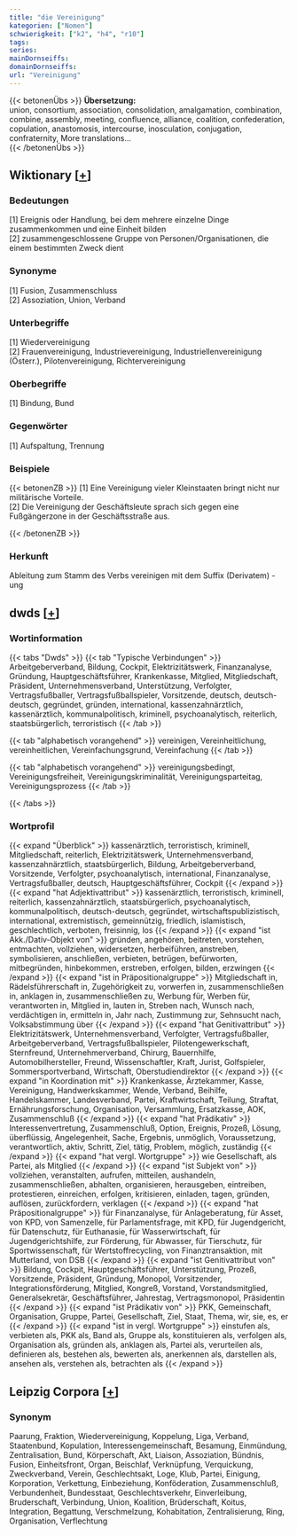 ```yaml
---
title: "die Vereinigung"
kategorien: ["Nomen"]
schwierigkeit: ["k2", "h4", "r10"]
tags:
series:
mainDornseiffs:
domainDornseiffs:
url: "Vereinigung"
---
```


{{< betonenÜbs >}}
**Übersetzung:**  
union, consortium, association, consolidation, amalgamation, combination, combine, assembly, meeting, confluence, alliance, coalition, confederation, copulation, anastomosis, intercourse, inosculation, conjugation, confraternity, More translations...  
{{< /betonenÜbs >}}

## Wiktionary [[+](https://de.wiktionary.org/wiki/Vereinigung)]

### Bedeutungen
[1] Ereignis oder Handlung, bei dem mehrere einzelne Dinge zusammenkommen und eine Einheit bilden  
[2] zusammengeschlossene Gruppe von Personen/Organisationen, die einem bestimmten Zweck dient  

### Synonyme
[1] Fusion, Zusammenschluss  
[2] Assoziation, Union, Verband  

### Unterbegriffe
[1] Wiedervereinigung  
[2] Frauenvereinigung, Industrievereinigung, Industriellenvereinigung (Österr.), Pilotenvereinigung, Richtervereinigung  

### Oberbegriffe
[1] Bindung, Bund  

### Gegenwörter
[1] Aufspaltung, Trennung  

### Beispiele
{{< betonenZB >}}
[1] Eine Vereinigung vieler Kleinstaaten bringt nicht nur militärische Vorteile.  
[2] Die Vereinigung der Geschäftsleute sprach sich gegen eine Fußgängerzone in der Geschäftsstraße aus.  

{{< /betonenZB >}}
### Herkunft
Ableitung zum Stamm des Verbs vereinigen mit dem Suffix (Derivatem) -ung  



## dwds [[+](https://www.dwds.de/wb/Vereinigung)]

### Wortinformation
{{< tabs "Dwds" >}}
{{< tab "Typische Verbindungen" >}}
Arbeitgeberverband, Bildung, Cockpit, Elektrizitätswerk, Finanzanalyse, Gründung, Hauptgeschäftsführer, Krankenkasse, Mitglied, Mitgliedschaft, Präsident, Unternehmensverband, Unterstützung, Verfolgter, Vertragsfußballer, Vertragsfußballspieler, Vorsitzende, deutsch, deutsch-deutsch, gegründet, gründen, international, kassenzahnärztlich, kassenärztlich, kommunalpolitisch, kriminell, psychoanalytisch, reiterlich, staatsbürgerlich, terroristisch
{{< /tab >}}

{{< tab "alphabetisch vorangehend" >}}
vereinigen, Vereinheitlichung, vereinheitlichen, Vereinfachungsgrund, Vereinfachung
{{< /tab >}}

{{< tab "alphabetisch vorangehend" >}}
vereinigungsbedingt, Vereinigungsfreiheit, Vereinigungskriminalität, Vereinigungsparteitag, Vereinigungsprozess
{{< /tab >}}

{{< /tabs >}}

### Wortprofil
{{< expand "Überblick" >}} kassenärztlich, terroristisch, kriminell, Mitgliedschaft, reiterlich, Elektrizitätswerk, Unternehmensverband, kassenzahnärztlich, staatsbürgerlich, Bildung, Arbeitgeberverband, Vorsitzende, Verfolgter, psychoanalytisch, international, Finanzanalyse, Vertragsfußballer, deutsch, Hauptgeschäftsführer, Cockpit {{< /expand >}}
{{< expand "hat Adjektivattribut" >}} kassenärztlich, terroristisch, kriminell, reiterlich, kassenzahnärztlich, staatsbürgerlich, psychoanalytisch, kommunalpolitisch, deutsch-deutsch, gegründet, wirtschaftspublizistisch, international, extremistisch, gemeinnützig, friedlich, islamistisch, geschlechtlich, verboten, freisinnig, los {{< /expand >}}
{{< expand "ist Akk./Dativ-Objekt von" >}} gründen, angehören, beitreten, vorstehen, entmachten, vollziehen, widersetzen, herbeiführen, anstreben, symbolisieren, anschließen, verbieten, betrügen, befürworten, mitbegründen, hinbekommen, erstreben, erfolgen, bilden, erzwingen {{< /expand >}}
{{< expand "ist in Präpositionalgruppe" >}} Mitgliedschaft in, Rädelsführerschaft in, Zugehörigkeit zu, vorwerfen in, zusammenschließen in, anklagen in, zusammenschließen zu, Werbung für, Werben für, verantworten in, Mitglied in, lauten in, Streben nach, Wunsch nach, verdächtigen in, ermitteln in, Jahr nach, Zustimmung zur, Sehnsucht nach, Volksabstimmung über {{< /expand >}}
{{< expand "hat Genitivattribut" >}} Elektrizitätswerk, Unternehmensverband, Verfolgter, Vertragsfußballer, Arbeitgeberverband, Vertragsfußballspieler, Pilotengewerkschaft, Sternfreund, Unternehmerverband, Chirurg, Bauernhilfe, Automobilhersteller, Freund, Wissenschaftler, Kraft, Jurist, Golfspieler, Sommersportverband, Wirtschaft, Oberstudiendirektor {{< /expand >}}
{{< expand "in Koordination mit" >}} Krankenkasse, Ärztekammer, Kasse, Vereinigung, Handwerkskammer, Wende, Verband, Beihilfe, Handelskammer, Landesverband, Partei, Kraftwirtschaft, Teilung, Straftat, Ernährungsforschung, Organisation, Versammlung, Ersatzkasse, AOK, Zusammenschluß {{< /expand >}}
{{< expand "hat Prädikativ" >}} Interessenvertretung, Zusammenschluß, Option, Ereignis, Prozeß, Lösung, überflüssig, Angelegenheit, Sache, Ergebnis, unmöglich, Voraussetzung, verantwortlich, aktiv, Schritt, Ziel, tätig, Problem, möglich, zuständig {{< /expand >}}
{{< expand "hat vergl. Wortgruppe" >}} wie Gesellschaft, als Partei, als Mitglied {{< /expand >}}
{{< expand "ist Subjekt von" >}} vollziehen, veranstalten, aufrufen, mitteilen, aushandeln, zusammenschließen, abhalten, organisieren, herausgeben, eintreiben, protestieren, einreichen, erfolgen, kritisieren, einladen, tagen, gründen, auflösen, zurückfordern, verklagen {{< /expand >}}
{{< expand "hat Präpositionalgruppe" >}} für Finanzanalyse, für Anlageberatung, für Asset, von KPD, von Samenzelle, für Parlamentsfrage, mit KPD, für Jugendgericht, für Datenschutz, für Euthanasie, für Wasserwirtschaft, für Jugendgerichtshilfe, zur Förderung, für Abwasser, für Tierschutz, für Sportwissenschaft, für Wertstoffrecycling, von Finanztransaktion, mit Mutterland, von DSB {{< /expand >}}
{{< expand "ist Genitivattribut von" >}} Bildung, Cockpit, Hauptgeschäftsführer, Unterstützung, Prozeß, Vorsitzende, Präsident, Gründung, Monopol, Vorsitzender, Integrationsförderung, Mitglied, Kongreß, Vorstand, Vorstandsmitglied, Generalsekretär, Geschäftsführer, Jahrestag, Vertragsmonopol, Präsidentin {{< /expand >}}
{{< expand "ist Prädikativ von" >}} PKK, Gemeinschaft, Organisation, Gruppe, Partei, Gesellschaft, Ziel, Staat, Thema, wir, sie, es, er {{< /expand >}}
{{< expand "ist in vergl. Wortgruppe" >}} einstufen als, verbieten als, PKK als, Band als, Gruppe als, konstituieren als, verfolgen als, Organisation als, gründen als, anklagen als, Partei als, verurteilen als, definieren als, bestehen als, bewerten als, anerkennen als, darstellen als, ansehen als, verstehen als, betrachten als {{< /expand >}}

## Leipzig Corpora [[+](https://corpora.uni-leipzig.de/en/res?word=Vereinigung&corpusId=deu_newscrawl-public_2018)]


### Synonym
Paarung, Fraktion, Wiedervereinigung, Koppelung, Liga, Verband, Staatenbund, Kopulation, Interessengemeinschaft, Besamung, Einmündung, Zentralisation, Bund, Körperschaft, Akt, Liaison, Assoziation, Bündnis, Fusion, Einheitsfront, Organ, Beischlaf, Verknüpfung, Verquickung, Zweckverband, Verein, Geschlechtsakt, Loge, Klub, Partei, Einigung, Korporation, Verkettung, Einbeziehung, Konföderation, Zusammenschluß, Verbundenheit, Bundesstaat, Geschlechtsverkehr, Einverleibung, Bruderschaft, Verbindung, Union, Koalition, Brüderschaft, Koitus, Integration, Begattung, Verschmelzung, Kohabitation, Zentralisierung, Ring, Organisation, Verflechtung

